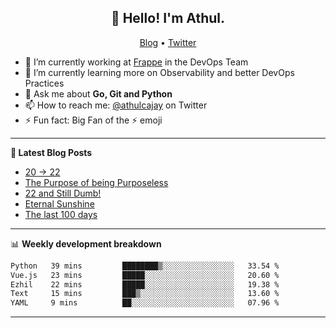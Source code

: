 <h2 align="center">👋 Hello! I'm Athul.</h2>
<p align="center">
  <a href="https://blog.athulcyriac.in">Blog</a> •
  <a href="https://twitter.com/athulcajay">Twitter</a>
</p>


- 🔭 I’m currently working at [Frappe](https://frappe.io) in the DevOps Team
- 🌱 I’m currently learning more on Observability and better DevOps Practices
- 💬 Ask me about **Go, Git and Python**
- 📫 How to reach me: [@athulcajay](https://twitter.com/athulcajay) on Twitter
- ⚡ Fun fact: Big Fan of the :zap: emoji

-------

**📝 Latest Blog Posts**

<!-- BLOG-POST-LIST:START -->
- [20 → 22](https://blog.athulcyriac.in/blog/20-and-22/)
- [The Purpose of being Purposeless](https://blog.athulcyriac.in/blog/purpose/)
- [22 and Still Dumb!](https://blog.athulcyriac.in/blog/2022/)
- [Eternal Sunshine](https://blog.athulcyriac.in/blog/college-trip/)
- [The last 100 days](https://blog.athulcyriac.in/blog/final-year/)
<!-- BLOG-POST-LIST:END -->

-------

📊 **Weekly development breakdown**
<!--START_SECTION:waka-->

```txt
Python   39 mins         ████████▒░░░░░░░░░░░░░░░░   33.54 %
Vue.js   23 mins         █████░░░░░░░░░░░░░░░░░░░░   20.60 %
Ezhil    22 mins         █████░░░░░░░░░░░░░░░░░░░░   19.38 %
Text     15 mins         ███▒░░░░░░░░░░░░░░░░░░░░░   13.60 %
YAML     9 mins          ██░░░░░░░░░░░░░░░░░░░░░░░   07.96 %
```

<!--END_SECTION:waka-->

-------
